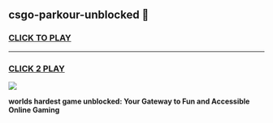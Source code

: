 
## csgo-parkour-unblocked 👋
<h3>
<a href="https://premium.freeplayer.one?title=csgo-parkour-unblocked&ref=14F">CLICK TO PLAY</a></h3>
<hr>

<h3>
<a href="https://premium.freeplayer.one?title=csgo-parkour-unblocked&ref=14F">CLICK 2 PLAY</a>
  
</h3>

<a href="https://premium.freeplayer.one?title=csgo-parkour-unblocked&ref=12F/"><img src="https://clearcache.store/games.png"></a>


**worlds hardest game unblocked: Your Gateway to Fun and Accessible Online Gaming**
